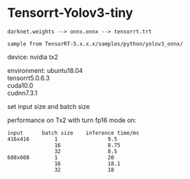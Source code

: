 # Tensorrt-Yolov3-tiny

    darknet.weights --> onnx.onnx --> tensorrt.trt

    sample from TensorRT-5.x.x.x/samples/python/yolov3_onnx/

device: nvidia tx2

environment:  ubuntu18.04  
              tensorrt5.0.6.3  
              cuda10.0  
              cudnn7.3.1  


set input size and batch size

performance on Tx2 with turn fp16 mode on:
       
    input      batch size    inference time/ms
    416x416        1                9.5
                   16               8.75
                   32               8.5
    608x608        1                20
                   16               18.1
                   32               18
